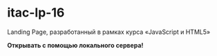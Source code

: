 # itac-lp-16
Landing Page, разработанный в рамках курса «JavaScript и HTML5»

**Открывать с помощью локального сервера!**
